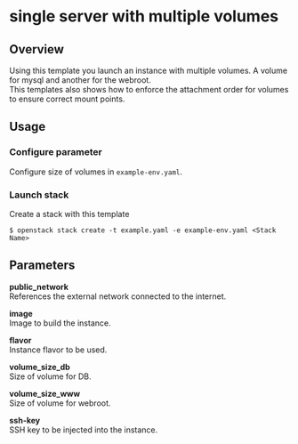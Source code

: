 # single server with multiple volumes

## Overview

Using this template you launch an instance with multiple volumes. A volume for mysql and another for the webroot.  
This templates also shows how to enforce the attachment order for volumes to ensure correct mount points.  

## Usage

### Configure parameter

Configure size of volumes in `example-env.yaml`.


### Launch stack
Create a stack with this template
```
$ openstack stack create -t example.yaml -e example-env.yaml <Stack Name>
```

## Parameters

**public_network**  
References the external network connected to the internet.

**image**  
Image to build the instance.

**flavor**  
Instance flavor to be used.

**volume_size_db**  
Size of volume for DB.

**volume_size_www**  
Size of volume for webroot.

**ssh-key**  
SSH key to be injected into the instance.